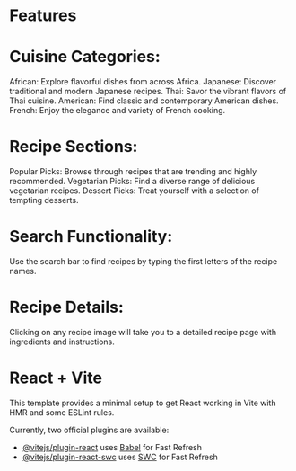 
# Features

# Cuisine Categories:
African: Explore flavorful dishes from across Africa.
Japanese: Discover traditional and modern Japanese recipes.
Thai: Savor the vibrant flavors of Thai cuisine.
American: Find classic and contemporary American dishes.
French: Enjoy the elegance and variety of French cooking.

# Recipe Sections:
Popular Picks: Browse through recipes that are trending and highly recommended.
Vegetarian Picks: Find a diverse range of delicious vegetarian recipes.
Dessert Picks: Treat yourself with a selection of tempting desserts.

# Search Functionality:
Use the search bar to find recipes by typing the first letters of the recipe names.

# Recipe Details:
Clicking on any recipe image will take you to a detailed recipe page with ingredients and instructions.




# React + Vite

This template provides a minimal setup to get React working in Vite with HMR and some ESLint rules.

Currently, two official plugins are available:

- [@vitejs/plugin-react](https://github.com/vitejs/vite-plugin-react/blob/main/packages/plugin-react/README.md) uses [Babel](https://babeljs.io/) for Fast Refresh
- [@vitejs/plugin-react-swc](https://github.com/vitejs/vite-plugin-react-swc) uses [SWC](https://swc.rs/) for Fast Refresh
